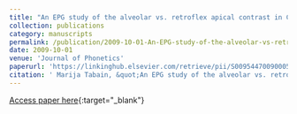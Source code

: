 ```yaml
---
title: "An EPG study of the alveolar vs. retroflex apical contrast in Central Arrernte"
collection: publications
category: manuscripts
permalink: /publication/2009-10-01-An-EPG-study-of-the-alveolar-vs-retroflex-apical-contrast-in-Central-Arrernte
date: 2009-10-01
venue: 'Journal of Phonetics'
paperurl: 'https://linkinghub.elsevier.com/retrieve/pii/S0095447009000503'
citation: ' Marija Tabain, &quot;An EPG study of the alveolar vs. retroflex apical contrast in Central Arrernte.&quot; Journal of Phonetics, 2009.'
---
```

[Access paper here](https://linkinghub.elsevier.com/retrieve/pii/S0095447009000503){:target="_blank"}
